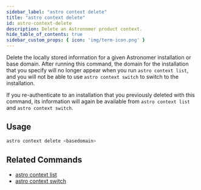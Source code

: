 ```yaml
---
sidebar_label: "astro context delete"
title: "astro context delete"
id: astro-context-delete
description: Delete an Astronomer product context.
hide_table_of_contents: true
sidebar_custom_props: { icon: 'img/term-icon.png' } 
---
```


Delete the locally stored information for a given Astronomer installation or base domain. After running this command, the domain for the installation that you specify will no longer appear when you run `astro context list`, and you will not be able to use `astro context switch` to switch to the installation.

If you re-authenticate to an installation that you previously deleted with this command, its information will again be available from `astro context list` and `astro context switch`.

## Usage

```sh
astro context delete <basedomain>
```

## Related Commands

- [astro context list](cli/astro-context-list.md)
- [astro context switch](cli/astro-context-switch.md)
